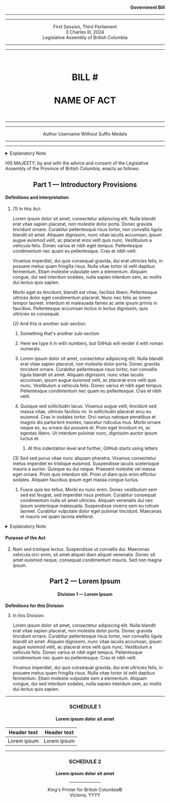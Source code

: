 <div align="right">

**Government Bill**

</div>

<div align="center">

<hr />
<hr />

First Session, Third Parliament  
3 Charles III, 2024  
Legislative Assembly of British Columbia  

<hr />
<hr />

<br />

<h1>BILL #</h1>
<h1>NAME OF ACT</h1>

<br />

<hr />
<hr />

Author Username Without Suffix Medals

<hr />
<hr />

</div>

<details>
<summary>Explanatory Note</summary><blockquote>
This bill continues whatever.
<br/></blockquote></details>

HIS MAJESTY, by and with the advice and consent of the Legislative Assembly of the Province of British Columbia, enacts as follows:

<div align="center">
<h2>Part 1 — Introductory Provisions</h2>
</div>

#### Definitions and interpretation

1. (1) In this Act:

   Lorem ipsum dolor sit amet, consectetur adipiscing elit. Nulla blandit erat vitae sapien placerat, non molestie dolor porta. Donec gravida tincidunt ornare. Curabitur pellentesque risus tortor, non convallis ligula blandit sit amet. Aliquam dignissim, nunc vitae iaculis accumsan, ipsum augue euismod velit, ac placerat eros velit quis nunc. Vestibulum a vehicula felis. Donec varius et nibh eget tempus. Pellentesque condimentum nec quam eu pellentesque. Cras et nibh velit.

   Vivamus imperdiet, dui quis consequat gravida, dui erat ultricies felis, in posuere metus quam fringilla risus. Nulla vitae tortor id velit dapibus fermentum. Etiam molestie vulputate sem a elementum. Aliquam congue, dui sed interdum sodales, nulla sapien interdum sem, ac mollis dui lectus quis sapien.

   Morbi eget ex tincidunt, blandit est vitae, facilisis libero. Pellentesque ultrices dolor eget condimentum placerat. Nunc nec felis ac lorem tempor laoreet. Interdum et malesuada fames ac ante ipsum primis in faucibus. Pellentesque accumsan lectus in lectus dignissim, quis ultricies ex consequat.

   (2) And this is another sub-section.

   1. Something that's another sub-section

   2. Here we type it in with numbers, but GitHub will render it with roman numerals.

   3. Lorem ipsum dolor sit amet, consectetur adipiscing elit. Nulla blandit erat vitae sapien placerat, non molestie dolor porta. Donec gravida tincidunt ornare. Curabitur pellentesque risus tortor, non convallis ligula blandit sit amet. Aliquam dignissim, nunc vitae iaculis accumsan, ipsum augue euismod velit, ac placerat eros velit quis nunc. Vestibulum a vehicula felis. Donec varius et nibh eget tempus. Pellentesque condimentum nec quam eu pellentesque. Cras et nibh velit.

   4. Quisque sed sollicitudin lacus. Vivamus augue velit, tincidunt sed massa vitae, ultrices facilisis mi. In sollicitudin placerat arcu eu euismod. Cras in sodales tortor. Orci varius natoque penatibus et magnis dis parturient montes, nascetur ridiculus mus. Morbi ornare neque ex, eu ornare dui posuere et. Proin eget tincidunt mi, ac egestas libero. Ut interdum pulvinar nunc, dignissim auctor ipsum luctus et.
      1. At this indentation level and further, GitHub starts using letters

   (3) Sed sed purus vitae nunc aliquam pharetra. Vivamus consectetur metus imperdiet ex tristique euismod. Suspendisse iaculis scelerisque mauris a auctor. Quisque eu dui neque. Praesent molestie vel massa eget ornare. Proin quis interdum elit. Proin ut diam quis enim efficitur sodales. Aliquam faucibus ipsum eget massa congue luctus.

   1. Fusce quis leo tellus. Morbi eu nunc enim. Donec vestibulum sem sed est feugiat, sed imperdiet risus pretium. Curabitur consequat condimentum nulla sit amet ultricies. Aliquam venenatis dui nec ipsum scelerisque malesuada. Suspendisse viverra sem eu rutrum laoreet. Curabitur vulputate dolor eget pulvinar tincidunt. Maecenas et mauris vel quam lacinia eleifend.

<details>
<summary>Explanatory Note</summary><blockquote>
Lorem ipsum dolor sit amet, consectetur adipiscing elit. Nulla blandit erat vitae sapien placerat, non molestie dolor porta. Donec gravida tincidunt ornare. Curabitur pellentesque risus tortor, non convallis ligula blandit sit amet. Aliquam dignissim, nunc vitae iaculis accumsan, ipsum augue euismod velit, ac placerat eros velit quis nunc. Vestibulum a vehicula felis. Donec varius et nibh eget tempus. Pellentesque condimentum nec quam eu pellentesque. Cras et nibh velit.
</blockquote></details>

#### Purpose of the Act

2. Nam sed tristique lectus. Suspendisse ut convallis dui. Maecenas vehicula orci enim, sit amet aliquet diam aliquet venenatis. Donec sit amet euismod neque, consequat condimentum mauris. Sed non magna ipsum.

<div align="center">
<h2>Part 2 — Lorem Ipsum</h2>
<h4>Division 1 — Lorem Ipsum</h4>
</div>

**Definitions for this Division**

3. In this Division:

   Lorem ipsum dolor sit amet, consectetur adipiscing elit. Nulla blandit erat vitae sapien placerat, non molestie dolor porta. Donec gravida tincidunt ornare. Curabitur pellentesque risus tortor, non convallis ligula blandit sit amet. Aliquam dignissim, nunc vitae iaculis accumsan, ipsum augue euismod velit, ac placerat eros velit quis nunc. Vestibulum a vehicula felis. Donec varius et nibh eget tempus. Pellentesque condimentum nec quam eu pellentesque. Cras et nibh velit.

   Vivamus imperdiet, dui quis consequat gravida, dui erat ultricies felis, in posuere metus quam fringilla risus. Nulla vitae tortor id velit dapibus fermentum. Etiam molestie vulputate sem a elementum. Aliquam congue, dui sed interdum sodales, nulla sapien interdum sem, ac mollis dui lectus quis sapien.

<hr/>
<div align="center">

<h3>SCHEDULE 1</h3>
<h4>Lorem ipsum dolor sit amet</h4>

| Header text | Header text    |
| ----------- | -------------- |
| Lorem ipsum | Lorem ipsum    |

</div>

<hr/>
<div align="center">

<h3>SCHEDULE 2</h3>
<h4>Lorem ipsum dolor sit amet</h4>

<hr width="20%" />

King's Printer for British Columbia©  
Victoria, YYYY

</div>
